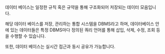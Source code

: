 

데이터 베이스는 일정한 규칙 혹은 규약을 통해 구조화되어 저장되는 데이터 모음입니다.

해당 데이터 베이스를 저장, 관리하는 통합 시스템을 DBMS라고 하며, 데이터베이스 안에 있는 데이터들은 특정 DBMS마다 정의된 쿼리 언어를 통해 삽입, 삭제, 수정, 조회 등을 수행할 수 있습니다.

또한, 데이터 베이스는 실시간 접근과 동시 공유가 가능합니다.
